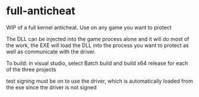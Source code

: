 # full-anticheat
WIP of a full kernel anticheat. Use on any game you want to protect

The DLL can be injected into the game process alone and it will do most of the work, the EXE will load the DLL into the process you want to protect as well as communicate with the driver.

To build:
in visual studio, select Batch build and build x64 release for each of the three projects

test signing must be on to use the driver, which is automatically loaded from the exe since the driver is not signed

